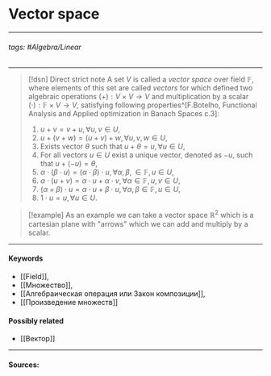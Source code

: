 # Vector space
***
###### tags: #Algebra/Linear  
***
>[!dsn] Direct strict note
> A set $V$ is called a *vector space* over field $\mathbb{F}$, where elements of this set are called *vectors* for which defined two algebraic operations $(+):V\times V\to V$ and multiplication by a scalar $(\cdot):\mathbb{F}\times V\to V$, satisfying following properties^[F.Botelho, Functional Analysis and Applied optimization in Banach Spaces с.3]: 
>1. $u+v=v+u,\forall u,v\in U$,
>2. $u+(v+w)=(u+v)+w,\forall u,v,w\in U$,
>3. Exists vector $\theta$ such that $u+\theta=u,\forall u\in U$,
>4. For all vectors $u\in U$ exist a unique vector, denoted as $-u$, such that $u+(-u)=\theta$,
>5. $\alpha\cdot(\beta\cdot u)=(\alpha\cdot\beta)\cdot u,\forall\alpha,\beta,\in\mathbb{F},u\in U$,
>6. $\alpha\cdot(u+v)=\alpha\cdot u+\alpha\cdot v,\forall\alpha\in\mathbb{F},u,v\in U$,
>7. $(\alpha+\beta)\cdot u=\alpha\cdot u+\beta\cdot u,\forall\alpha,\beta\in\mathbb{F},u\in U$,
>8. $1\cdot u=u,\forall u\in U$.


>[!example] 
>As an example we can take a vector space $\mathbb{R}^{2}$ which is a cartesian plane with "arrows" which we can add and multiply by a scalar.
***
#### Keywords
- [[Field]],
- [[Множество]],
- [[Алгебраическая операция или Закон композиции]],
- [[Произведение множеств]]
#### Possibly related
- [[Вектор]]
***
#### Sources: